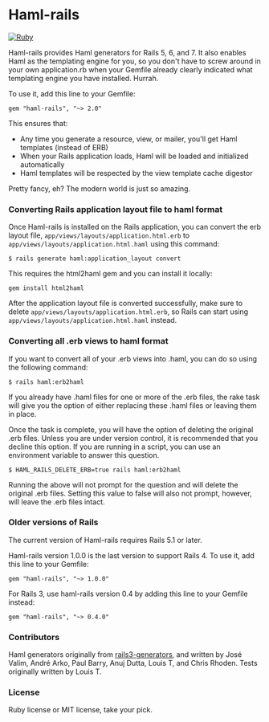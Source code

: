 # Haml-rails
[![Ruby](https://github.com/haml/haml-rails/actions/workflows/ruby.yml/badge.svg)](https://github.com/haml/haml-rails/actions/workflows/ruby.yml)

Haml-rails provides Haml generators for Rails 5, 6, and 7. It also enables Haml as the templating engine for you, so you don't have to screw around in your own application.rb when your Gemfile already clearly indicated what templating engine you have installed. Hurrah.

To use it, add this line to your Gemfile:

    gem "haml-rails", "~> 2.0"

This ensures that:

  * Any time you generate a resource, view, or mailer, you'll get Haml templates (instead of ERB)
  * When your Rails application loads, Haml will be loaded and initialized automatically
  * Haml templates will be respected by the view template cache digestor

Pretty fancy, eh? The modern world is just so amazing.

### Converting Rails application layout file to haml format

Once Haml-rails is installed on the Rails application,
you can convert the erb layout file, `app/views/layouts/application.html.erb`
to `app/views/layouts/application.html.haml` using this command:

    $ rails generate haml:application_layout convert

This requires the html2haml gem and you can install it locally:

    gem install html2haml

After the application layout file is converted successfully,
make sure to delete `app/views/layouts/application.html.erb`, so Rails can
start using `app/views/layouts/application.html.haml` instead.

### Converting all .erb views to haml format

If you want to convert all of your .erb views into .haml, you can do so using the following command:

    $ rails haml:erb2haml

If you already have .haml files for one or more of the .erb files, the rake task will give you the option of either
replacing these .haml files or leaving them in place.

Once the task is complete, you will have the option of deleting the original .erb files. Unless you are under
version control, it is recommended that you decline this option.  If you are running in a script, you can use
an environment variable to answer this question.

    $ HAML_RAILS_DELETE_ERB=true rails haml:erb2haml

Running the above will not prompt for the question and will delete the original .erb files.  Setting this value to
false will also not prompt, however, will leave the .erb files intact.

### Older versions of Rails

The current version of Haml-rails requires Rails 5.1 or later.

Haml-rails version 1.0.0 is the last version to support Rails 4. To use it, add this line to your Gemfile:

    gem "haml-rails", "~> 1.0.0"

For Rails 3, use haml-rails version 0.4 by adding this line to your Gemfile instead:

    gem "haml-rails", "~> 0.4.0"

### Contributors

Haml generators originally from [rails3-generators](http://github.com/indirect/rails3-generators), and written by José Valim, André Arko, Paul Barry, Anuj Dutta, Louis T, and Chris Rhoden. Tests originally written by Louis T.

### License

Ruby license or MIT license, take your pick.

